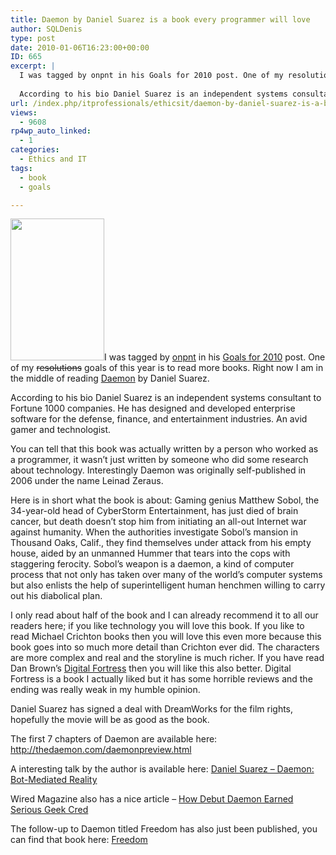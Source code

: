```yaml
---
title: Daemon by Daniel Suarez is a book every programmer will love
author: SQLDenis
type: post
date: 2010-01-06T16:23:00+00:00
ID: 665
excerpt: |
  I was tagged by onpnt in his Goals for 2010 post. One of my resolutions goals of this year is to read more books. Right now I am in the middle of reading Daemon by Daniel Suarez.
  
  According to his bio Daniel Suarez is an independent systems consultant&hellip;
url: /index.php/itprofessionals/ethicsit/daemon-by-daniel-suarez-is-a-book-every/
views:
  - 9608
rp4wp_auto_linked:
  - 1
categories:
  - Ethics and IT
tags:
  - book
  - goals

---
```

 <img src="/wp-content/uploads/blogs/ITProfessionals/da.jpg" alt="" title="" width="150" height="227" />I was tagged by [onpnt][1] in his [Goals for 2010][2] post. One of my <del>resolutions</del> goals of this year is to read more books. Right now I am in the middle of reading [Daemon][3] by Daniel Suarez.

According to his bio Daniel Suarez is an independent systems consultant to Fortune 1000 companies. He has designed and developed enterprise software for the defense, finance, and entertainment industries. An avid gamer and technologist. 

You can tell that this book was actually written by a person who worked as a programmer, it wasn&#8217;t just written by someone who did some research about technology. Interestingly Daemon was originally self-published in 2006 under the name Leinad Zeraus. 

Here is in short what the book is about: Gaming genius Matthew Sobol, the 34-year-old head of CyberStorm Entertainment, has just died of brain cancer, but death doesn&#8217;t stop him from initiating an all-out Internet war against humanity. When the authorities investigate Sobol&#8217;s mansion in Thousand Oaks, Calif., they find themselves under attack from his empty house, aided by an unmanned Hummer that tears into the cops with staggering ferocity. Sobol&#8217;s weapon is a daemon, a kind of computer process that not only has taken over many of the world&#8217;s computer systems but also enlists the help of superintelligent human henchmen willing to carry out his diabolical plan.

I only read about half of the book and I can already recommend it to all our readers here; if you like technology you will love this book. If you like to read Michael Crichton books then you will love this even more because this book goes into so much more detail than Crichton ever did. The characters are more complex and real and the storyline is much richer. If you have read Dan Brown&#8217;s [Digital Fortress][4] then you will like this also better. Digital Fortress is a book I actually liked but it has some horrible reviews and the ending was really weak in my humble opinion.

Daniel Suarez has signed a deal with DreamWorks for the film rights, hopefully the movie will be as good as the book.

The first 7 chapters of Daemon are available here: http://thedaemon.com/daemonpreview.html

A interesting talk by the author is available here: [Daniel Suarez &#8211; Daemon: Bot-Mediated Reality][5]

Wired Magazine also has a nice article &#8211; [How Debut Daemon Earned Serious Geek Cred][6]

The follow-up to Daemon titled Freedom has also just been published, you can find that book here: [Freedom][7]

 [1]: /index.php/ITProfessionals/?disp=authdir&author=68
 [2]: /index.php/ITProfessionals/EthicsIT/goals-for-2010
 [3]: http://www.amazon.com/gp/product/0451228731?ie=UTF8&tag=sql08-20&linkCode=as2&camp=1789&creative=390957&creativeASIN=0451228731
 [4]: http://www.amazon.com/gp/product/0312944926?ie=UTF8&tag=sql08-20&linkCode=as2&camp=1789&creative=390957&creativeASIN=0312944926
 [5]: http://fora.tv/2008/08/08/Daniel_Suarez_Daemon_Bot-Mediated_Reality
 [6]: http://www.wired.com/culture/culturereviews/magazine/16-05/pl_print
 [7]: http://www.amazon.com/gp/product/0525951571?ie=UTF8&tag=sql08-20&linkCode=as2&camp=1789&creative=390957&creativeASIN=0525951571
